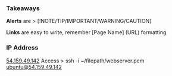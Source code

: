 ### Takeaways
**Alerts** are > [!NOTE/TIP/IMPORTANT/WARNING/CAUTION]

**Links** are easy to write, remember [Page Name] (URL) formatting

### IP Address
[54.159.49.142](http://54.159.49.142/)
Access > ssh -i ~/filepath/webserver.pem ubuntu@54.159.49.142
